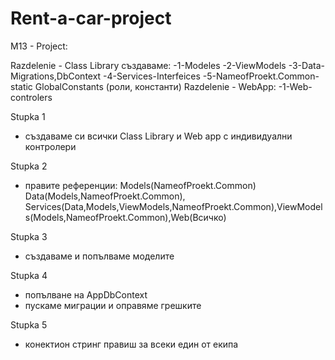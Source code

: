 # Rent-a-car-project
M13 - Project:

Razdelenie - Class Library създаваме:
-1-Modeles
-2-ViewModels
-3-Data-Migrations,DbContext
-4-Services-Interfeices
-5-NameofProekt.Common- static GlobalConstants (роли, константи)
Razdelenie - WebApp:
-1-Web-controlers

Stupka 1
- създаваме си всички Class Library и Web app с индивидуални контролери

Stupka 2
- правите референции: Models(NameofProekt.Common) Data(Models,NameofProekt.Common), Services(Data,Models,ViewModels,NameofProekt.Common),ViewModels(Models,NameofProekt.Common),Web(Всичко)

Stupka 3
- създаваме и попълваме моделите

Stupka 4
- попълване на AppDbContext 
- пускаме миграции и оправяме грешките

Stupka 5
- конектион стринг правиш за всеки един от екипа
